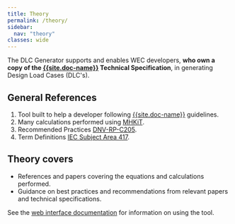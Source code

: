 ```yaml
---
title: Theory
permalink: /theory/
sidebar:
  nav: "theory"
classes: wide
---
```



The DLC Generator supports and enables WEC developers, **who own a copy of the [{{site.doc-name}}]({{site.doc-link}}) Technical Specification**, in generating Design Load Cases (DLC's).

## General References

1. Tool built to help a developer following [{{site.doc-name}}]({{site.doc-link}}) guidelines.
2. Many calculations performed using [MHKiT](https://mhkit-software.github.io/MHKiT/index.html).
3. Recommended Practices [DNV-RP-C205](https://www.dnv.com/oilgas/download/dnv-rp-c205-environmental-conditions-and-environmental-loads.html).
4. Term Definitions [IEC Subject Area 417](https://www.electropedia.org/iev/iev.nsf/index?openform&part=417).


## Theory covers

- References and papers covering the equations and calculations performed.
- Guidance on best practices and recommendations from relevant papers and technical specifications.

See the [web interface documentation]({{site.url}}/interface/) for information on using the tool.


